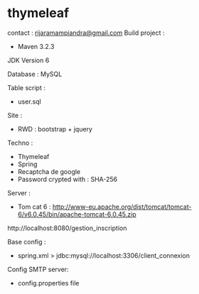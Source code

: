 # thymeleaf
contact : rijaramampiandra@gmail.com
Build project :
- Maven 3.2.3

JDK Version 6

Database : MySQL

Table script :
- user.sql

Site :
- RWD : bootstrap + jquery

Techno :
- Thymeleaf
- Spring
- Recaptcha de google
- Password crypted with : SHA-256

Server :
- Tom cat 6 : http://www-eu.apache.org/dist/tomcat/tomcat-6/v6.0.45/bin/apache-tomcat-6.0.45.zip

http://localhost:8080/gestion_inscription

Base config :
- spring.xml > jdbc:mysql://localhost:3306/client_connexion

Config SMTP server:
- config.properties file